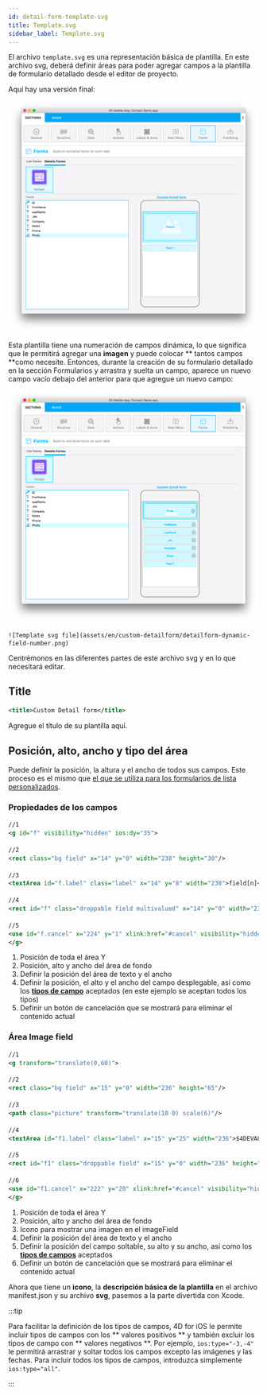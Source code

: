 ```yaml
---
id: detail-form-template-svg
title: Template.svg
sidebar_label: Template.svg
---
```


El archivo `template.svg` es una representación básica de plantilla. En este archivo svg, deberá definir áreas para poder agregar campos a la plantilla de formulario detallado desde el editor de proyecto.

Aquí hay una versión final:

![Template svg file](img/detailform-template-svg-file.png)

Esta plantilla tiene una numeración de campos dinámica, lo que significa que le permitirá agregar una **imagen** y puede colocar ** tantos campos **como necesite. Entonces, durante la creación de su formulario detallado en la sección Formularios y arrastra y suelta un campo, aparece un nuevo campo vacío debajo del anterior para que agregue un nuevo campo:

![Template svg file](img/detailform-dynamic-field-number.png)

```
![Template svg file](assets/en/custom-detailform/detailform-dynamic-field-number.png)
```

Centrémonos en las diferentes partes de este archivo svg y en lo que necesitará editar.

## Title

```xml
<title>Custom Detail form</title>
```

Agregue el título de su plantilla aquí.

## Posición, alto, ancho y tipo del área
Puede definir la posición, la altura y el ancho de todos sus campos. Este proceso es el mismo que [el que se utiliza para los formularios de lista personalizados](../creating-list-forms/list-form-svg-file.md#area-position-height-width-and-type).

### Propiedades de los campos

```xml
//1
<g id="f" visibility="hidden" ios:dy="35">

//2
<rect class="bg field" x="14" y="0" width="238" height="30"/>

//3
<textArea id="f.label" class="label" x="14" y="8" width="238">field[n]</textArea>

//4
<rect id="f" class="droppable field multivalued" x="14" y="0" width="238" height="30" stroke-dasharray="5,2" ios:type="0,1,2,4,8,9,11,25,35"/>

//5
<use id="f.cancel" x="224" y="1" xlink:href="#cancel" visibility="hidden"/>
</g>
```

1. Posición de toda el área Y
2. Posición, alto y ancho del área de fondo
3. Definir la posición del área de texto y el ancho
4. Definir la posición, el alto y el ancho del campo desplegable, así como los [**tipos de campo**](../creating-list-forms/list-form-svg-file.md#iostypes) aceptados (en este ejemplo se aceptan todos los tipos)
5. Definir un botón de cancelación que se mostrará para eliminar el contenido actual

### Área Image field

```xml
//1
<g transform="translate(0,60)">

//2
<rect class="bg field" x="15" y="0" width="236" height="65"/>

//3
<path class="picture" transform="translate(10 0) scale(6)"/>

//4
<textArea id="f1.label" class="label" x="15" y="25" width="236">$4DEVAL(:C991("picture"))</textArea>

//5
<rect id="f1" class="droppable field" x="15" y="0" width="236" height="65" stroke-dasharray="5,2" ios:type="3" ios:bind="fields[0]"/>

//6
<use id="f1.cancel" x="222" y="20" xlink:href="#cancel" visibility="hidden"/>
</g>
```

1. Posición de toda el área Y
2. Posición, alto y ancho del área de fondo
3. Icono para mostrar una imagen en el imageField
4. Definir la posición del área de texto y el ancho
5. Definir la posición del campo soltable, su alto y su ancho, así como los [**tipos de campos**](../creating-list-forms/list-form-svg-file.md#iostypes) aceptados
6. Definir un botón de cancelación que se mostrará para eliminar el contenido actual

Ahora que tiene un **icono**, la **descripción básica de la plantilla** en el archivo manifest.json y su archivo **svg**, pasemos a la parte divertida con Xcode.


:::tip

Para facilitar la definición de los tipos de campos, 4D for iOS le permite incluir tipos de campos con los ** valores positivos ** y también excluir los tipos de campo con ** valores negativos **. Por ejemplo, `ios:type="-3,-4"` le permitirá arrastrar y soltar todos los campos excepto las imágenes y las fechas. Para incluir todos los tipos de campos, introduzca simplemente `ios:type="all"`.

:::
